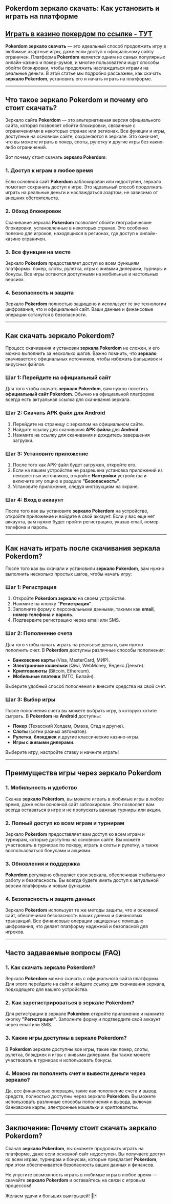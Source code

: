 ## Pokerdom зеркало скачать: Как установить и играть на платформе

## [**Играть в казино покердом по ссылке - ТУТ**](https://brandplay.link/FwVc4f)

**Pokerdom зеркало скачать** — это идеальный способ продолжить игру в любимые азартные игры, даже если доступ к официальному сайту ограничен. Платформа **Pokerdom** является одним из самых популярных онлайн-казино и покер-румов, и многие пользователи ищут способы обойти блокировки, чтобы продолжить наслаждаться играми на реальные деньги. В этой статье мы подробно расскажем, как скачать **зеркало Pokerdom**, установить его и начать играть на платформе.

***

## Что такое зеркало Pokerdom и почему его стоит скачать?

Зеркало сайта **Pokerdom** — это альтернативная версия официального сайта, которая позволяет обойти блокировки, связанные с ограничениями в некоторых странах или регионах. Все функции и игры, доступные на основном сайте, сохраняются в зеркале. Это означает, что вы можете играть в покер, слоты, рулетку и другие игры без каких-либо ограничений.

Вот почему стоит скачать **зеркало Pokerdom**:

### 1. **Доступ к играм в любое время**

Если основной сайт **Pokerdom** заблокирован или недоступен, зеркало помогает сохранить доступ к игре. Это идеальный способ продолжать играть на реальные деньги и наслаждаться азартом, не зависимо от внешних обстоятельств.

### 2. **Обход блокировок**

Скачивание зеркала **Pokerdom** позволяет обойти географические блокировки, установленные в некоторых странах. Это особенно полезно для игроков, находящихся в регионах, где доступ к онлайн-казино ограничен.

### 3. **Все функции на месте**

Зеркало **Pokerdom** предоставляет доступ ко всем функциям платформы: покер, слоты, рулетка, игры с живыми дилерами, турниры и бонусы. Все игры остаются доступными на мобильных и настольных версиях.

### 4. **Безопасность и защита**

Зеркало **Pokerdom** полностью защищено и использует те же технологии шифрования, что и официальный сайт. Ваши данные и финансовые операции останутся в безопасности.

***

## Как скачать зеркало Pokerdom?

Процесс скачивания и установки **зеркала Pokerdom** не сложен, и его можно выполнить за несколько шагов. Важно помнить, что **зеркало** скачивается с официальных источников, чтобы избежать фальшивок и вирусных файлов.

### Шаг 1: Перейдите на официальный сайт

Для того чтобы скачать **зеркало Pokerdom**, вам нужно посетить **официальный сайт Pokerdom**. Обычно на официальной платформе всегда есть актуальная ссылка для скачивания зеркала.

### Шаг 2: Скачать APK файл для Android

1. Перейдите на страницу с зеркалом на официальном сайте.
2. Найдите ссылку для скачивания **APK файла** для **Android**.
3. Нажмите на ссылку для скачивания и дождитесь завершения загрузки.

### Шаг 3: Установите приложение

1. После того как APK-файл будет загружен, откройте его.
2. Если на вашем устройстве не разрешена установка приложений из неизвестных источников, откройте **Настройки** устройства и включите эту опцию в разделе **"Безопасность"**.
3. Установите приложение, следуя инструкциям на экране.

### Шаг 4: Вход в аккаунт

После того как вы установите **зеркало Pokerdom** на устройство, откройте приложение и войдите в свой аккаунт. Если у вас еще нет аккаунта, вам нужно будет пройти регистрацию, указав email, номер телефона и пароль.

***

## Как начать играть после скачивания зеркала Pokerdom?

После того как вы скачали и установили **зеркало Pokerdom**, вам нужно выполнить несколько простых шагов, чтобы начать игру:

### Шаг 1: Регистрация

1. Откройте **Pokerdom зеркало** на своем устройстве.
2. Нажмите на кнопку **"Регистрация"**.
3. Заполните форму с персональными данными, такими как **email**, **номер телефона** и **пароль**.
4. Подтвердите регистрацию через email или SMS.

### Шаг 2: Пополнение счета

Для того чтобы начать играть на реальные деньги, вам нужно пополнить счет. В **Pokerdom** доступны различные способы пополнения:

* **Банковские карты** (Visa, MasterCard, МИР).
* **Электронные кошельки** (Qiwi, WebMoney, Яндекс.Деньги).
* **Криптовалюты** (Bitcoin, Ethereum).
* **Мобильные платежи** (МТС, Билайн).

Выберите удобный способ пополнения и внесите средства на свой счет.

### Шаг 3: Выбор игры

После пополнения счета вы можете выбрать игру, в которую хотите сыграть. В **Pokerdom** на **Android** доступны:

* **Покер** (Техасский Холдем, Омаха, Стад и другие).
* **Слоты** (сотни разных автоматов).
* **Рулетка**, **блэкджек** и другие классические казино-игры.
* **Игры с живыми дилерами**.

Выберите игру, настройте ставку и начните играть!

***

## Преимущества игры через зеркало Pokerdom

### 1. **Мобильность и удобство**

Скачав **зеркало Pokerdom**, вы можете играть в любимые игры в любое время, даже если основной сайт заблокирован. Это позволяет вам всегда оставаться в игре и не пропускать важные турниры или акции.

### 2. **Полный доступ ко всем играм и турнирам**

Зеркало **Pokerdom** предоставляет вам доступ ко всем играм и турнирам, которые доступны на основном сайте. Вы можете участвовать в турнирах по покеру, играть в слоты и рулетку, а также воспользоваться бонусами и акциями.

### 3. **Обновления и поддержка**

**Pokerdom** регулярно обновляет свои зеркала, обеспечивая стабильную работу и безопасность. Вы всегда будете иметь доступ к актуальной версии платформы и новым функциям.

### 4. **Безопасность и защита данных**

Зеркало **Pokerdom** использует те же методы защиты, что и основной сайт, обеспечивая безопасность ваших данных и финансовых транзакций. Все финансовые операции защищены с помощью шифрования, что делает платформу надежной и безопасной для игроков.

***

## Часто задаваемые вопросы (FAQ)

### 1. **Как скачать зеркало Pokerdom?**

Зеркало **Pokerdom** можно скачать с официального сайта платформы. Для этого перейдите на сайт и найдите ссылку для скачивания зеркала, подходящего для вашего устройства.

### 2. **Как зарегистрироваться в зеркале Pokerdom?**

Для регистрации в зеркале **Pokerdom** откройте приложение и нажмите кнопку **"Регистрация"**. Заполните форму и подтвердите свой аккаунт через email или SMS.

### 3. **Какие игры доступны в зеркале Pokerdom?**

В **Pokerdom** зеркале доступны все игры, такие как покер, слоты, рулетка, блэкджек и игры с живыми дилерами. Вы также можете участвовать в турнирах и использовать бонусы.

### 4. **Можно ли пополнить счет и вывести деньги через зеркало?**

Да, все финансовые операции, такие как пополнение счета и вывод средств, полностью доступны через зеркало **Pokerdom**. Вы можете использовать различные способы пополнения и вывода, включая банковские карты, электронные кошельки и криптовалюты.

***

## Заключение: Почему стоит скачать зеркало Pokerdom?

Скачав **зеркало Pokerdom**, вы сможете продолжать играть на платформе, даже если основной сайт недоступен. Вы получаете доступ ко всем играм, турнирам и бонусам, которые предлагает **Pokerdom**, при этом обеспечивается безопасность ваших данных и финансов.

Не упустите возможность играть в любимые игры в любое время — скачайте **зеркало Pokerdom** и оставайтесь на связи с игровым процессом!

Желаем удачи и больших выигрышей! 🎰🃏
